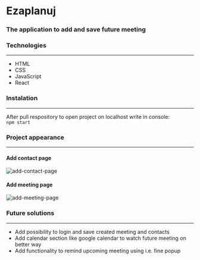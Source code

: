 # Ezaplanuj 
### The application to add and save future meeting 

### Technologies

***

* HTML
* CSS
* JavaScript
* React


### Instalation

***

After pull respository to open project on localhost write in console:  
```npm start```

### Project appearance

***

#### Add contact page
![add-contact-page](https://user-images.githubusercontent.com/47725233/136134672-38fc3e56-fd1c-4f7a-ab53-e251e0e55b3a.png)

#### Add meeting page  
![add-meeting-page](https://user-images.githubusercontent.com/47725233/136134749-ad3aafe2-2381-4386-b51c-8ec243a8df4d.png)

### Future solutions

***

* Add possibility to login and save created meeting and contacts
* Add calendar section like google calendar to watch future meeting on better way
* Add functionality to remind upcoming meeting using i.e. fine popup
